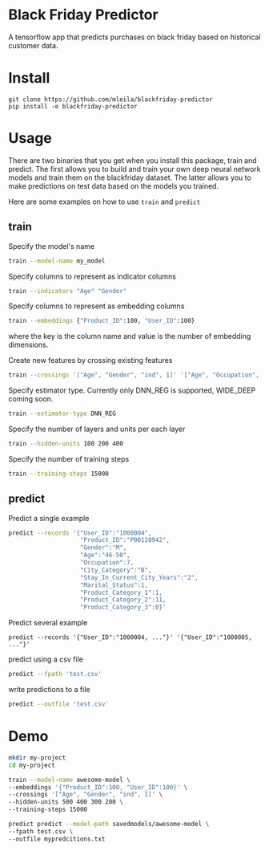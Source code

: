 # Black Friday Predictor
A tensorflow app that predicts purchases on black friday based on historical customer data.

# Install
```
git clone https://github.com/mleila/blackfriday-predictor
pip install -e blackfriday-predictor
```


# Usage
There are two binaries that you get when you install this package, train and predict. The first allows you to build and train your own deep neural network models and train them on the blackfriday dataset. The latter allows you to make predictions on test data based on the models you trained.

Here are some examples on how to use `train` and `predict`
## train
Specify the model's name
```bash
train --model-name my_model
```
Specify columns to represent as indicator columns
```bash
train --indicators "Age" "Gender"
```
Specify columns to represent as embedding columns
```bash
train --embeddings {"Product_ID":100, "User_ID":100}
```
where the key is the column name and value is the number of embedding dimensions.

Create new features by crossing existing features
```bash
train --crossings '["Age", "Gender", "ind", 1]' '["Age", "Occupation", "emb", 1, 5]'
```
Specify estimator type. Currently only DNN_REG is supported, WIDE_DEEP coming soon.
```bash
train --estimator-type DNN_REG
```
Specify the number of layers and units per each layer
```bash
train --hidden-units 100 200 400
```
Specify the number of training steps
```bash
train --training-steps 15000
```

## predict

Predict a single example
```bash
predict --records '{"User_ID":"1000004",
					"Product_ID":"P00128942",
					"Gender":"M",
					"Age":"46-50",
					"Occupation":7,
					"City_Category":"B",
					"Stay_In_Current_City_Years":"2",
					"Marital_Status":1,
					"Product_Category_1":1,
					"Product_Category_2":11,
					"Product_Category_3":0}'
```
Predict several example
```basg
predict --records '{"User_ID":"1000004, ..."}' '{"User_ID":"1000005, ..."}'
```

predict using a csv file
```bash
predict --fpath 'test.csv'
```

write predictions to a file
```bash
predict --outfile 'test.csv'
```

# Demo
```bash
mkdir my-project
cd my-project

train --model-name awesome-model \
--embeddings '{"Product_ID":100, "User_ID":100}' \
--crossings '["Age", "Gender", "ind", 1]' \
--hidden-units 500 400 300 200 \
--training-steps 15000

predict predict --model-path savedmodels/awesome-model \
--fpath test.csv \
--outfile mypredcitions.txt
```

